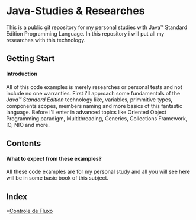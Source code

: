 # Java-Studies & Researches

This is a public git repository for my personal studies with Java™ Standard Edition Programming Language. In this repository i will put all my researches with this technology.

## Getting Start
#### Introduction

All of this code examples is merely researches or personal tests and not include no one warranties. First i'll approach some fundamentals of the *Java™ Standard Edition* technology like, variables, primmitive types, components scopes, members naming and more basics of this fantastic language. Before i'll enter in advanced topics like Oriented Object Programming paradigm, Multithreading, Generics, Collections Framework, IO, NIO and more.  

## Contents
#### What to expect from these examples?

All these code examples are for my personal study and all you will see here will be in some basic book of this subject.


## Index

*[Controle de Fluxo](https://github.com/eduardowgmendes/java-studies/blob/master/contents/basics/control-statements.md#controle-de-fluxo)

